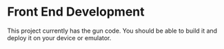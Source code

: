 # Front End Development

This project currently has the gun code. You should be able to build it and deploy it on your device or emulator.

